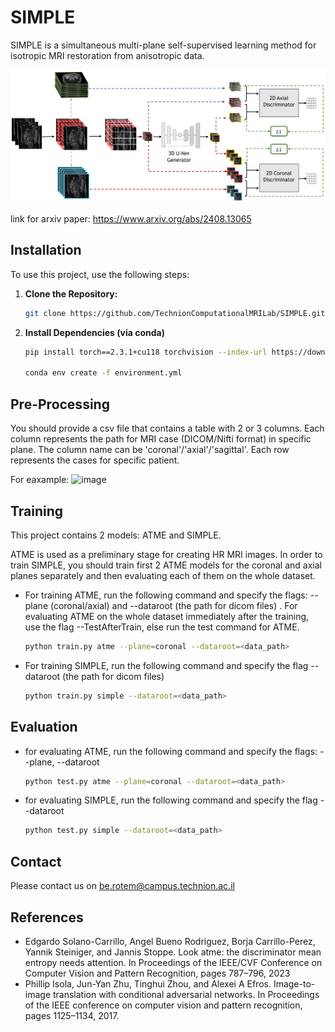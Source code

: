 # SIMPLE
SIMPLE is a simultaneous multi-plane self-supervised learning method for isotropic MRI restoration from anisotropic data.

![image](figures/model_arch_with_loss.png)

link for arxiv paper: https://www.arxiv.org/abs/2408.13065

## Installation

To use this project, use the following steps:

1. **Clone the Repository:**
   ```sh
   git clone https://github.com/TechnionComputationalMRILab/SIMPLE.git
2. **Install Dependencies (via conda)**
   ```sh
   pip install torch==2.3.1+cu118 torchvision --index-url https://download.pytorch.org/whl/cu118

   conda env create -f environment.yml
   
## Pre-Processing
You should provide a csv file that contains a table with 2 or 3 columns.
Each column represents the path for MRI case (DICOM/Nifti format) in specific plane. The column name can be 'coronal'/'axial'/'sagittal'.
Each row represents the cases for specific patient.

For eaxample:
![image](figures/csv_file_example.png)
## Training
This project contains 2 models: ATME and SIMPLE.

ATME is used as a preliminary stage for creating HR MRI images. 
In order to train SIMPLE, you should train first 2 ATME models for the coronal and axial planes separately and then evaluating each of them on the whole dataset.

- For training ATME, run the following command and specify the flags: --plane (coronal/axial) and --dataroot (the path for dicom files) . For evaluating ATME on the whole dataset immediately after the training, use the flag --TestAfterTrain, else run the test command for ATME.

   ```sh
   python train.py atme --plane=coronal --dataroot=<data_path>
   ```

- For training SIMPLE, run the following command and specify the flag --dataroot (the path for dicom files)
 
   ```sh
   python train.py simple --dataroot=<data_path>
   ```

## Evaluation
- for evaluating ATME, run the following command and specify the flags: --plane, --dataroot
   ```sh
   python test.py atme --plane=coronal --dataroot=<data_path>
   ```
- for evaluating SIMPLE, run the following command and specify the flag --dataroot
   ```sh
   python test.py simple --dataroot=<data_path>
   ```
## Contact

Please contact us on be.rotem@campus.technion.ac.il

## References
- Edgardo Solano-Carrillo, Angel Bueno Rodriguez, Borja Carrillo-Perez, Yannik Steiniger, and Jannis Stoppe. Look atme: the discriminator mean entropy needs attention. In Proceedings of the IEEE/CVF Conference on Computer Vision and Pattern Recognition, pages 787–796, 2023
- Phillip Isola, Jun-Yan Zhu, Tinghui Zhou, and Alexei A Efros. Image-to-image translation with conditional adversarial networks. In Proceedings of the IEEE conference on computer vision and pattern recognition, pages 1125–1134, 2017.

